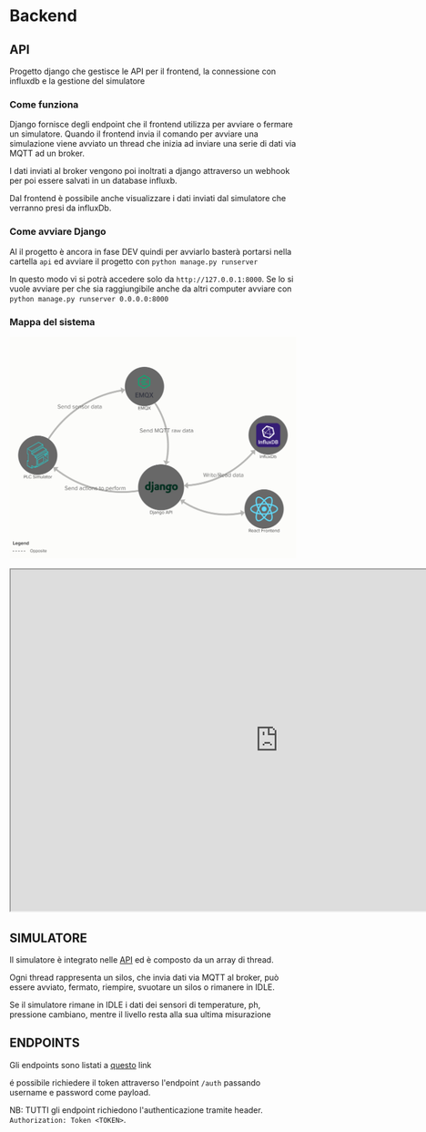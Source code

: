 # Backend


## API
Progetto django che gestisce le API per il frontend, la connessione con influxdb e la gestione del simulatore

### Come funziona
Django fornisce degli endpoint che il frontend utilizza per avviare o fermare un simulatore. 
Quando il frontend invia il comando per avviare una simulazione viene avviato un thread che inizia
ad inviare una serie di dati via MQTT ad un broker.

I dati inviati al broker vengono poi inoltrati 
a django attraverso un webhook per poi essere salvati in un database influxb.

Dal frontend è possibile anche visualizzare i dati inviati dal simulatore che verranno presi da influxDb.

### Come avviare Django
Al il progetto è ancora in fase DEV quindi per avviarlo basterà portarsi nella cartella `api` ed avviare il progetto con `python manage.py runserver`

In questo modo vi si potrà accedere solo da `http://127.0.0.1:8000`. Se lo si vuole avviare per che sia raggiungibile anche da altri computer
avviare con `python manage.py runserver 0.0.0.0:8000`

### Mappa del sistema
![Image](docs/download.jpg)
<iframe src="https://embed.kumu.io/f0b00ab5c780b721d67cc7c889ea4d3e" width="940" height="600" frameborder="1"></iframe>

## SIMULATORE
Il simulatore è integrato nelle [API](#api) ed è composto da un array di thread.

Ogni thread rappresenta un silos, che invia dati via MQTT al broker, può essere avviato, fermato, riempire, svuotare un silos o rimanere in IDLE.

Se il simulatore rimane in IDLE i dati dei sensori di temperature, ph, pressione cambiano, mentre il livello resta alla sua ultima misurazione

## ENDPOINTS
Gli endpoints sono listati a [questo](docs/endpoints.md) link

é possibile richiedere il token attraverso l'endpoint `/auth` passando username e password come payload.

NB: TUTTI gli endpoint richiedono l'authenticazione tramite header. `Authorization: Token <TOKEN>`.